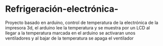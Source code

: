 # Refrigeración-electrónica-
Proyecto basado en arduino, control de temperatura de la electrónica de la impresora 3d, el arduino lee la temperatura y se muestra por un LCD al llegar a la temperatura marcada en el arduino se activaran unos ventiladores y al bajar de la temperatura se apaga el ventilador
